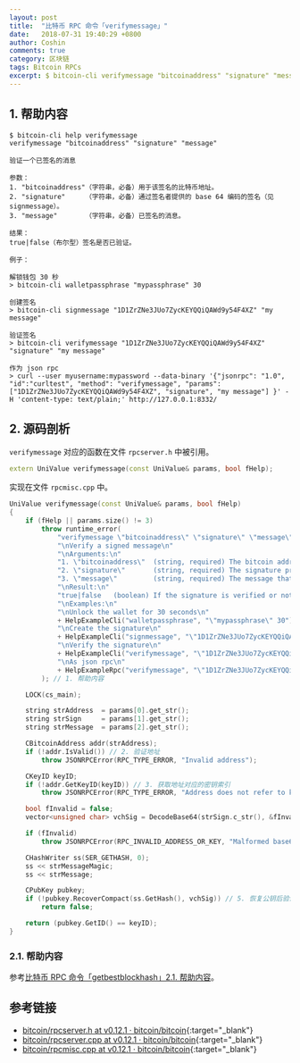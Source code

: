 ```yaml
---
layout: post
title:  "比特币 RPC 命令「verifymessage」"
date:   2018-07-31 19:40:29 +0800
author: Coshin
comments: true
category: 区块链
tags: Bitcoin RPCs
excerpt: $ bitcoin-cli verifymessage "bitcoinaddress" "signature" "message"
---
```

## 1. 帮助内容

```shell
$ bitcoin-cli help verifymessage
verifymessage "bitcoinaddress" "signature" "message"

验证一个已签名的消息

参数：
1. "bitcoinaddress"（字符串，必备）用于该签名的比特币地址。
2. "signature"     （字符串，必备）通过签名者提供的 base 64 编码的签名（见 signmessage）。
3. "message"       （字符串，必备）已签名的消息。

结果：
true|false（布尔型）签名是否已验证。

例子：

解锁钱包 30 秒
> bitcoin-cli walletpassphrase "mypassphrase" 30

创建签名
> bitcoin-cli signmessage "1D1ZrZNe3JUo7ZycKEYQQiQAWd9y54F4XZ" "my message"

验证签名
> bitcoin-cli verifymessage "1D1ZrZNe3JUo7ZycKEYQQiQAWd9y54F4XZ" "signature" "my message"

作为 json rpc
> curl --user myusername:mypassword --data-binary '{"jsonrpc": "1.0", "id":"curltest", "method": "verifymessage", "params": ["1D1ZrZNe3JUo7ZycKEYQQiQAWd9y54F4XZ", "signature", "my message"] }' -H 'content-type: text/plain;' http://127.0.0.1:8332/
```

## 2. 源码剖析

`verifymessage` 对应的函数在文件 `rpcserver.h` 中被引用。

```cpp
extern UniValue verifymessage(const UniValue& params, bool fHelp);
```

实现在文件 `rpcmisc.cpp` 中。

```cpp
UniValue verifymessage(const UniValue& params, bool fHelp)
{
    if (fHelp || params.size() != 3)
        throw runtime_error(
            "verifymessage \"bitcoinaddress\" \"signature\" \"message\"\n"
            "\nVerify a signed message\n"
            "\nArguments:\n"
            "1. \"bitcoinaddress\"  (string, required) The bitcoin address to use for the signature.\n"
            "2. \"signature\"       (string, required) The signature provided by the signer in base 64 encoding (see signmessage).\n"
            "3. \"message\"         (string, required) The message that was signed.\n"
            "\nResult:\n"
            "true|false   (boolean) If the signature is verified or not.\n"
            "\nExamples:\n"
            "\nUnlock the wallet for 30 seconds\n"
            + HelpExampleCli("walletpassphrase", "\"mypassphrase\" 30") +
            "\nCreate the signature\n"
            + HelpExampleCli("signmessage", "\"1D1ZrZNe3JUo7ZycKEYQQiQAWd9y54F4XZ\" \"my message\"") +
            "\nVerify the signature\n"
            + HelpExampleCli("verifymessage", "\"1D1ZrZNe3JUo7ZycKEYQQiQAWd9y54F4XZ\" \"signature\" \"my message\"") +
            "\nAs json rpc\n"
            + HelpExampleRpc("verifymessage", "\"1D1ZrZNe3JUo7ZycKEYQQiQAWd9y54F4XZ\", \"signature\", \"my message\"")
        ); // 1. 帮助内容

    LOCK(cs_main);

    string strAddress  = params[0].get_str();
    string strSign     = params[1].get_str();
    string strMessage  = params[2].get_str();

    CBitcoinAddress addr(strAddress);
    if (!addr.IsValid()) // 2. 验证地址
        throw JSONRPCError(RPC_TYPE_ERROR, "Invalid address");

    CKeyID keyID;
    if (!addr.GetKeyID(keyID)) // 3. 获取地址对应的密钥索引
        throw JSONRPCError(RPC_TYPE_ERROR, "Address does not refer to key");

    bool fInvalid = false;
    vector<unsigned char> vchSig = DecodeBase64(strSign.c_str(), &fInvalid); // 4. 解码签名

    if (fInvalid)
        throw JSONRPCError(RPC_INVALID_ADDRESS_OR_KEY, "Malformed base64 encoding");

    CHashWriter ss(SER_GETHASH, 0);
    ss << strMessageMagic;
    ss << strMessage;

    CPubKey pubkey;
    if (!pubkey.RecoverCompact(ss.GetHash(), vchSig)) // 5. 恢复公钥后验证并返回
        return false;

    return (pubkey.GetID() == keyID);
}
```

### 2.1. 帮助内容

参考[比特币 RPC 命令「getbestblockhash」2.1. 帮助内容](/blog/2018/05/bitcoin-rpc-getbestblockhash.html#21-帮助内容)。

## 参考链接

* [bitcoin/rpcserver.h at v0.12.1 · bitcoin/bitcoin](https://github.com/bitcoin/bitcoin/blob/v0.12.1/src/rpcserver.h){:target="_blank"}
* [bitcoin/rpcserver.cpp at v0.12.1 · bitcoin/bitcoin](https://github.com/bitcoin/bitcoin/blob/v0.12.1/src/rpcserver.cpp){:target="_blank"}
* [bitcoin/rpcmisc.cpp at v0.12.1 · bitcoin/bitcoin](https://github.com/bitcoin/bitcoin/blob/v0.12.1/src/rpcmisc.cpp){:target="_blank"}
